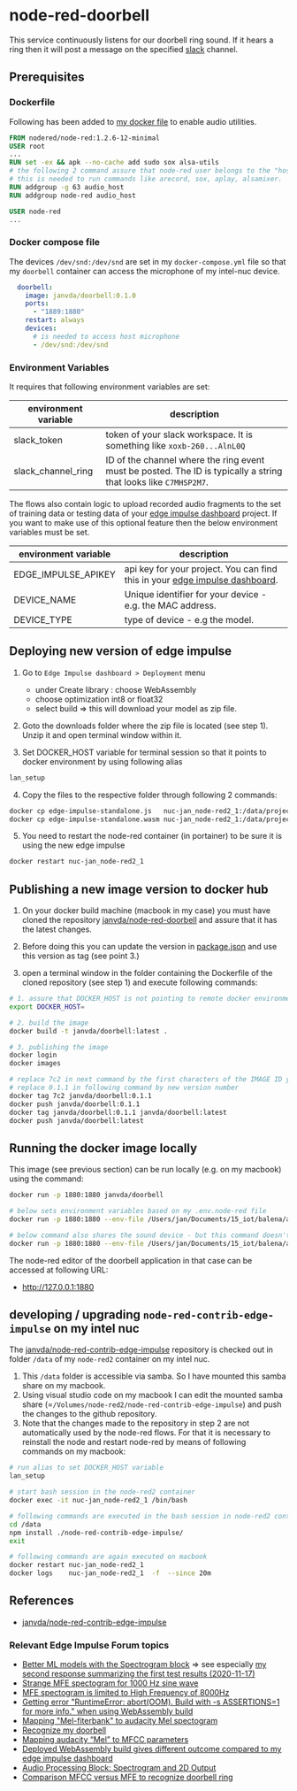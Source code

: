 # node-red-doorbell

This service continuously listens for our doorbell ring sound.
If it hears a ring then it will post a message on the specified [slack](https://slack.com/) channel.

## Prerequisites

### Dockerfile

Following has been added to [my docker file](Dockerfile) to enable audio utilities.

```dockerfile
FROM nodered/node-red:1.2.6-12-minimal
USER root
...
RUN set -ex && apk --no-cache add sudo sox alsa-utils
# the following 2 command assure that node-red user belongs to the "host" audio group (gid = 63) of nuc-jan.
# this is needed to run commands like arecord, sox, aplay, alsamixer.
RUN addgroup -g 63 audio_host
RUN addgroup node-red audio_host

USER node-red
...

```

### Docker compose file

The devices `/dev/snd:/dev/snd` are set in my `docker-compose.yml` file so that my `doorbell` container can access the microphone of my intel-nuc device.

```yaml
  doorbell:
    image: janvda/doorbell:0.1.0
    ports:
      - "1889:1880"
    restart: always
    devices:
      # is needed to access host microphone
      - /dev/snd:/dev/snd
```

### Environment Variables

It requires that following environment variables are set:

| environment variable | description |
| ------------- | ------------- |
| slack_token | token of your slack workspace.  It is something like `xoxb-260...AlnL0Q` |
| slack_channel_ring | ID of the channel where the ring event must be posted.  The ID is typically a string that looks like `C7MHSP2M7`. |

The flows also contain logic to upload recorded audio fragments to the set of training data or testing data of your [edge impulse dashboard](https://studio.edgeimpulse.com/) project.
If you want to make use of this optional feature then the below environment variables must be set.

| environment variable | description |
| ------------- | ------------- |
| EDGE_IMPULSE_APIKEY  | api key for your project. You can find this in your [edge impulse dashboard](https://studio.edgeimpulse.com/).  |
| DEVICE_NAME  | Unique identifier for your device - e.g. the MAC address. |
| DEVICE_TYPE  | type of device - e.g the model.|

## Deploying new version of edge impulse

1. Go to `Edge Impulse dashboard > Deployment` menu
   * under Create library : choose WebAssembly
   * choose optimization int8 or float32
   * select build => this will download your model as zip file.

2. Goto the downloads folder where the zip file is located (see step 1).  Unzip it and open terminal window within it.

3. Set DOCKER_HOST variable for terminal session so that it points to docker environment by using following alias

```bash
lan_setup
```

4. Copy the files to the respective folder through following 2 commands:

```bash
docker cp edge-impulse-standalone.js   nuc-jan_node-red2_1:/data/projects/node-red-doorbell
docker cp edge-impulse-standalone.wasm nuc-jan_node-red2_1:/data/projects/node-red-doorbell
```

5. You need to restart the node-red container (in portainer) to be sure it is using the new edge impulse

```bash
docker restart nuc-jan_node-red2_1
```

## Publishing a new image version to docker hub

1. On your docker build machine (macbook in my case) you must have cloned the repository [janvda/node-red-doorbell](https://github.com/janvda/node-red-doorbell) and assure that it has the latest changes.

2. Before doing this you can update the version in [package.json](package.json) and use this version as tag (see point 3.)

3. open a terminal window in the folder containing the Dockerfile of the cloned repository (see step 1) and execute following commands:

```bash
# 1. assure that DOCKER_HOST is not pointing to remote docker environment
export DOCKER_HOST=

# 2. build the image
docker build -t janvda/doorbell:latest .

# 3. publishing the image
docker login
docker images

# replace 7c2 in next command by the first characters of the IMAGE ID you have built in step 2
# replace 0.1.1 in following command by new version number
docker tag 7c2 janvda/doorbell:0.1.1
docker push janvda/doorbell:0.1.1
docker tag janvda/doorbell:0.1.1 janvda/doorbell:latest
docker push janvda/doorbell:latest
```

## Running the docker image locally

This image (see previous section) can be run locally (e.g. on my macbook) using the command:

```bash
docker run -p 1880:1880 janvda/doorbell

# below sets environment variables based on my .env.node-red file
docker run -p 1880:1880 --env-file /Users/jan/Documents/15_iot/balena/active/nuc/nuc-jan/.env.node-red janvda/doorbell

# below command also shares the sound device - but this command doesn't work on macos !
docker run -p 1880:1880 --env-file /Users/jan/Documents/15_iot/balena/active/nuc/nuc-jan/.env.node-red --device=/dev/snd:/dev/snd janvda/doorbell
```

The node-red editor of the doorbell application in that case can be accessed at following URL:

* http://127.0.0.1:1880

## developing / upgrading `node-red-contrib-edge-impulse` on my intel nuc

The [janvda/node-red-contrib-edge-impulse](https://github.com/janvda/node-red-contrib-edge-impulse) repository is checked out in folder `/data` of my `node-red2` container on my intel nuc.

1. This `/data` folder is accessible via samba.  So I have mounted this samba share on my macbook.
2. Using visual studio code on my macbook I can edit the mounted samba share (=`/Volumes/node-red2/node-red-contrib-edge-impulse`) and push the changes to the github repository.
3. Note that the changes made to the repository in step 2 are not automatically used by the node-red flows.  For that it is necessary to reinstall the node and restart node-red by means of following commands on my macbook:

```bash
# run alias to set DOCKER_HOST variable
lan_setup

# start bash session in the node-red2 container
docker exec -it nuc-jan_node-red2_1 /bin/bash

# following commands are executed in the bash session in node-red2 container
cd /data
npm install ./node-red-contrib-edge-impulse/
exit

# following commands are again executed on macbook
docker restart nuc-jan_node-red2_1
docker logs    nuc-jan_node-red2_1  -f  --since 20m
```

## References

* [janvda/node-red-contrib-edge-impulse](https://github.com/janvda/node-red-contrib-edge-impulse)

### Relevant Edge Impulse Forum topics

* [Better ML models with the Spectrogram block](https://forum.edgeimpulse.com/t/better-ml-models-with-the-spectrogram-block/929) => see especially [my second response summarizing the first test results (2020-11-17)](https://forum.edgeimpulse.com/t/better-ml-models-with-the-spectrogram-block/929/2)
* [Strange MFE spectogram for 1000 Hz sine wave](https://forum.edgeimpulse.com/t/strange-mfe-spectogram-for-1000-hz-sine-wave/902)
* [MFE spectogram is limited to High Frequency of 8000Hz](https://forum.edgeimpulse.com/t/mfe-spectogram-is-limited-to-high-frequency-of-8000hz/903)
* [Getting error "RuntimeError: abort(OOM). Build with -s ASSERTIONS=1 for more info." when using WebAssembly build](https://forum.edgeimpulse.com/t/getting-error-runtimeerror-abort-oom-build-with-s-assertions-1-for-more-info-when-using-webassembly-build/895)
* [Mapping "Mel-fiterbank" to audacity Mel spectogram](https://forum.edgeimpulse.com/t/mapping-mel-fiterbank-to-audacity-mel-spectogram/894)
* [Recognize my doorbell](https://forum.edgeimpulse.com/t/recognize-my-doorbell/557)
* [Mapping audacity “Mel” to MFCC parameters](https://forum.edgeimpulse.com/t/mapping-audacity-mel-to-mfcc-parameters/567)
* [Deployed WebAssembly build gives different outcome compared to my edge impulse dashboard](https://forum.edgeimpulse.com/t/deployed-webassembly-build-gives-different-outcome-compared-to-my-edge-impulse-dashboard/599)
* [Audio Processing Block: Spectrogram and 2D Output](https://forum.edgeimpulse.com/t/audio-processing-block-spectrogram-and-2d-output/734)
* [Comparison MFCC versus MFE to recognize doorbell ring](https://forum.edgeimpulse.com/t/comparison-mfcc-versus-mfe-to-recognize-doorbell-ring/765)
